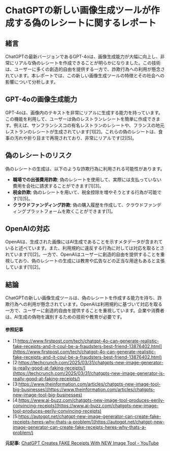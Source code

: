 # ChatGPTの新しい画像生成ツールが作成する偽のレシートに関するレポート

## 緒言

ChatGPTの最新バージョンであるGPT-4oは、画像生成能力が大幅に向上し、非常にリアルな偽のレシートを作成できることが明らかになりました。この技術は、ユーザーに多くの創造的自由を提供する一方で、詐欺行為への利用が懸念されています。本レポートでは、この新しい画像生成ツールの特徴とその社会への影響について分析します。

## GPT-4oの画像生成能力

GPT-4oは、画像内のテキストを非常にリアルに生成する能力を持っています。この機能を利用して、ユーザーは偽のレストランレシートを簡単に作成できます。例えば、サンフランシスコの有名レストランのレシートや、フランスの地元レストランのレシートが生成されています[1][2]。これらの偽のレシートは、食事の汚れや折り目まで再現されており、非常にリアルです[2][5]。

## 偽のレシートのリスク

偽のレシートの生成は、以下のような詐欺行為に利用される可能性があります。

- **職場での出張費用詐欺**: 偽のレシートを使用して、実際には支払っていない費用を会社に請求することができます[1][3]。
- **税金詐欺**: 偽のレシートを用いて、税金控除を増やそうとする行為が可能です[1][5]。
- **クラウドファンディング詐欺**: 偽の購入履歴を作成して、クラウドファンディングプラットフォームを欺くことができます[1]。

## OpenAIの対応

OpenAIは、生成された画像にはAI生成であることを示すメタデータが含まれていると述べています。また、利用規約に違反する行為に対しては対応を取るとされています[1][2]。一方で、OpenAIはユーザーに創造的自由を提供することを重視しており、偽のレシートの生成には教育や広告などの正当な用途もあると主張しています[1][2]。

## 結論

ChatGPTの新しい画像生成ツールは、偽のレシートを作成する能力を持ち、詐欺行為への利用が懸念されています。OpenAIは利用規約に基づいて対応を取る一方で、ユーザーに創造的自由を提供することを重視しています。企業や消費者は、AI生成の偽物を識別するための技術や教育が必要です。

#### 参照記事
- [1:https://www.firstpost.com/tech/chatgpt-4o-can-generate-realistic-fake-receipts-and-it-coul-be-a-fraudsters-best-friend-13876402.html](https://www.firstpost.com/tech/chatgpt-4o-can-generate-realistic-fake-receipts-and-it-coul-be-a-fraudsters-best-friend-13876402.html)
- [2:https://techcrunch.com/2025/03/31/chatgpts-new-image-generator-is-really-good-at-faking-receipts/](https://techcrunch.com/2025/03/31/chatgpts-new-image-generator-is-really-good-at-faking-receipts/)
- [3:https://www.theinformation.com/articles/chatgpts-new-image-tool-big-businesses](https://www.theinformation.com/articles/chatgpts-new-image-tool-big-businesses)
- [4:https://www.ai-buzz.com/chatgpts-new-image-tool-produces-eerily-convincing-receipts](https://www.ai-buzz.com/chatgpts-new-image-tool-produces-eerily-convincing-receipts)
- [5:https://autogpt.net/chatgpt-new-image-generator-can-create-fake-receipts-heres-why-thats-a-problem/](https://autogpt.net/chatgpt-new-image-generator-can-create-fake-receipts-heres-why-thats-a-problem/)


**元記事:** [ChatGPT Creates FAKE Receipts With NEW Image Tool - YouTube](https://www.youtube.com/watch?v=SMN5IPosKrs)